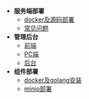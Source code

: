 <!-- * [IM的使命](README.md) -->
* **服务端部署**
  - [docker及源码部署](v2/server_deploy/easy_deploy_new.md)
  - [常见问题](v2/server_deploy/faq.md)
* **管理后台**
  * [前端](admin/flutter.md)
  * [PC端](admin/pc.md)
  * [后台](admin/admin.md)
* **组件部署**
  * [docker及golang安装](component/docker.md)
  * [minio部署](component/minio.md)